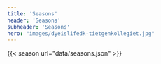 ```yaml
---
title: 'Seasons'
header: 'Seasons'
subheader: 'Seasons'
hero: "images/dyeislifedk-tietgenkollegiet.jpg"
---
```


{{< season url="data/seasons.json" >}}
